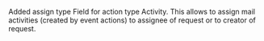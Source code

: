 Added assign type Field for action type Activity.
This allows to assign mail activities (created by event actions)
to assignee of request or to creator of request.
